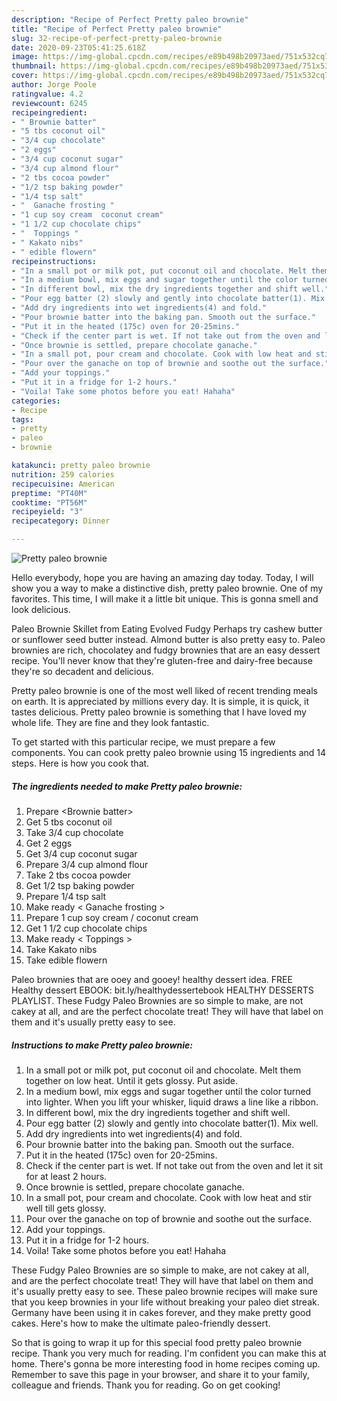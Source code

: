 ```yaml
---
description: "Recipe of Perfect Pretty paleo brownie"
title: "Recipe of Perfect Pretty paleo brownie"
slug: 32-recipe-of-perfect-pretty-paleo-brownie
date: 2020-09-23T05:41:25.618Z
image: https://img-global.cpcdn.com/recipes/e89b498b20973aed/751x532cq70/pretty-paleo-brownie-recipe-main-photo.jpg
thumbnail: https://img-global.cpcdn.com/recipes/e89b498b20973aed/751x532cq70/pretty-paleo-brownie-recipe-main-photo.jpg
cover: https://img-global.cpcdn.com/recipes/e89b498b20973aed/751x532cq70/pretty-paleo-brownie-recipe-main-photo.jpg
author: Jorge Poole
ratingvalue: 4.2
reviewcount: 6245
recipeingredient:
- " Brownie batter"
- "5 tbs coconut oil"
- "3/4 cup chocolate"
- "2 eggs"
- "3/4 cup coconut sugar"
- "3/4 cup almond flour"
- "2 tbs cocoa powder"
- "1/2 tsp baking powder"
- "1/4 tsp salt"
- "  Ganache frosting "
- "1 cup soy cream  coconut cream"
- "1 1/2 cup chocolate chips"
- "  Toppings "
- " Kakato nibs"
- " edible flowern"
recipeinstructions:
- "In a small pot or milk pot, put coconut oil and chocolate. Melt them together on low heat. Until it gets glossy. Put aside."
- "In a medium bowl, mix eggs and sugar together until the color turned into lighter. When you lift your whisker, liquid draws a line like a ribbon."
- "In different bowl, mix the dry ingredients together and shift well."
- "Pour egg batter (2) slowly and gently into chocolate batter(1). Mix well."
- "Add dry ingredients into wet ingredients(4) and fold."
- "Pour brownie batter into the baking pan. Smooth out the surface."
- "Put it in the heated (175c) oven for 20-25mins."
- "Check if the center part is wet. If not take out from the oven and let it sit for at least 2 hours."
- "Once brownie is settled, prepare chocolate ganache."
- "In a small pot, pour cream and chocolate. Cook with low heat and stir well till gets glossy."
- "Pour over the ganache on top of brownie and soothe out the surface."
- "Add your toppings."
- "Put it in a fridge for 1-2 hours."
- "Voila! Take some photos before you eat! Hahaha"
categories:
- Recipe
tags:
- pretty
- paleo
- brownie

katakunci: pretty paleo brownie 
nutrition: 259 calories
recipecuisine: American
preptime: "PT40M"
cooktime: "PT56M"
recipeyield: "3"
recipecategory: Dinner

---
```



![Pretty paleo brownie](https://img-global.cpcdn.com/recipes/e89b498b20973aed/751x532cq70/pretty-paleo-brownie-recipe-main-photo.jpg)

Hello everybody, hope you are having an amazing day today. Today, I will show you a way to make a distinctive dish, pretty paleo brownie. One of my favorites. This time, I will make it a little bit unique. This is gonna smell and look delicious.

Paleo Brownie Skillet from Eating Evolved Fudgy Perhaps try cashew butter or sunflower seed butter instead. Almond butter is also pretty easy to. Paleo brownies are rich, chocolatey and fudgy brownies that are an easy dessert recipe. You&#39;ll never know that they&#39;re gluten-free and dairy-free because they&#39;re so decadent and delicious.

Pretty paleo brownie is one of the most well liked of recent trending meals on earth. It is appreciated by millions every day. It is simple, it is quick, it tastes delicious. Pretty paleo brownie is something that I have loved my whole life. They are fine and they look fantastic.


To get started with this particular recipe, we must prepare a few components. You can cook pretty paleo brownie using 15 ingredients and 14 steps. Here is how you cook that.

<!--inarticleads1-->

##### The ingredients needed to make Pretty paleo brownie:

1. Prepare  &lt;Brownie batter&gt;
1. Get 5 tbs coconut oil
1. Take 3/4 cup chocolate
1. Get 2 eggs
1. Get 3/4 cup coconut sugar
1. Prepare 3/4 cup almond flour
1. Take 2 tbs cocoa powder
1. Get 1/2 tsp baking powder
1. Prepare 1/4 tsp salt
1. Make ready  &lt; Ganache frosting &gt;
1. Prepare 1 cup soy cream / coconut cream
1. Get 1 1/2 cup chocolate chips
1. Make ready  &lt; Toppings &gt;
1. Take  Kakato nibs
1. Take  edible flowern


Paleo brownies that are ooey and gooey! healthy dessert idea. FREE Healthy dessert EBOOK: bit.ly/healthydessertebook HEALTHY DESSERTS PLAYLIST. These Fudgy Paleo Brownies are so simple to make, are not cakey at all, and are the perfect chocolate treat! They will have that label on them and it&#39;s usually pretty easy to see. 

<!--inarticleads2-->

##### Instructions to make Pretty paleo brownie:

1. In a small pot or milk pot, put coconut oil and chocolate. Melt them together on low heat. Until it gets glossy. Put aside.
1. In a medium bowl, mix eggs and sugar together until the color turned into lighter. When you lift your whisker, liquid draws a line like a ribbon.
1. In different bowl, mix the dry ingredients together and shift well.
1. Pour egg batter (2) slowly and gently into chocolate batter(1). Mix well.
1. Add dry ingredients into wet ingredients(4) and fold.
1. Pour brownie batter into the baking pan. Smooth out the surface.
1. Put it in the heated (175c) oven for 20-25mins.
1. Check if the center part is wet. If not take out from the oven and let it sit for at least 2 hours.
1. Once brownie is settled, prepare chocolate ganache.
1. In a small pot, pour cream and chocolate. Cook with low heat and stir well till gets glossy.
1. Pour over the ganache on top of brownie and soothe out the surface.
1. Add your toppings.
1. Put it in a fridge for 1-2 hours.
1. Voila! Take some photos before you eat! Hahaha


These Fudgy Paleo Brownies are so simple to make, are not cakey at all, and are the perfect chocolate treat! They will have that label on them and it&#39;s usually pretty easy to see. These paleo brownie recipes will make sure that you keep brownies in your life without breaking your paleo diet streak. Germany have been using it in cakes forever, and they make pretty good cakes. Here&#39;s how to make the ultimate paleo-friendly dessert. 

So that is going to wrap it up for this special food pretty paleo brownie recipe. Thank you very much for reading. I'm confident you can make this at home. There's gonna be more interesting food in home recipes coming up. Remember to save this page in your browser, and share it to your family, colleague and friends. Thank you for reading. Go on get cooking!
